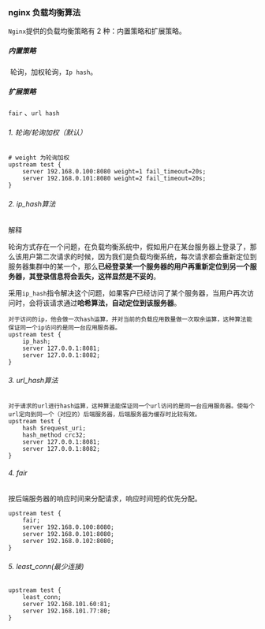 ### nginx 负载均衡算法

`Nginx`提供的负载均衡策略有 2 种：内置策略和扩展策略。

##### 内置策略

​	轮询，加权轮询，`Ip hash`。

##### 扩展策略

`fair` 、`url hash`

###### 1. 轮询/轮询加权（默认）

~~~shell
# weight 为轮询加权
upstream test {
	server 192.168.0.100:8080 weight=1 fail_timeout=20s;
	server 192.168.0.101:8080 weight=2 fail_timeout=20s;
}
~~~

###### 2. ip_hash算法

解释

轮询方式存在一个问题，在负载均衡系统中，假如用户在某台服务器上登录了，那么该用户第二次请求的时候，因为我们是负载均衡系统，每次请求都会重新定位到服务器集群中的某一个，那么**已经登录某一个服务器的用户再重新定位到另一个服务器，其登录信息将会丢失，这样显然是不妥的**。

采用`ip_hash`指令解决这个问题，如果客户已经访问了某个服务器，当用户再次访问时，会将该请求通过**哈希算法，自动定位到该服务器**。

~~~shell
对于访问的ip，他会做一次hash运算，并对当前的负载应用数量做一次取余运算，这种算法能保证同一个ip访问的是同一台应用服务器。
upstream test {
    ip_hash;
    server 127.0.0.1:8081;
    server 127.0.0.1:8082;
}
~~~

###### 3. url_hash算法

~~~shell
对于请求的url进行hash运算，这种算法能保证同一个url访问的是同一台应用服务器。使每个url定向到同一个（对应的）后端服务器，后端服务器为缓存时比较有效。
upstream test {
    hash $request_uri;
    hash_method crc32;
    server 127.0.0.1:8081;
    server 127.0.0.1:8082;
}
~~~

###### 4. fair

按后端服务器的响应时间来分配请求，响应时间短的优先分配。

~~~shell
upstream test {
    fair;
    server 192.168.0.100:8080;
    server 192.168.0.101:8080;
    server 192.168.0.102:8080;
}
~~~

###### 5. least_conn(最少连接)

~~~shell
upstream test {
    least_conn;
    server 192.168.101.60:81;
    server 192.168.101.77:80;
}
~~~



##### 